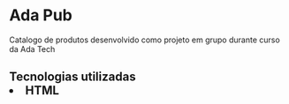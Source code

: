 <h1>Ada Pub</h1>


<p>Catalogo de produtos desenvolvido como projeto em grupo durante curso da Ada Tech</p>

<h2>Tecnologias utilizadas
<li>HTML

